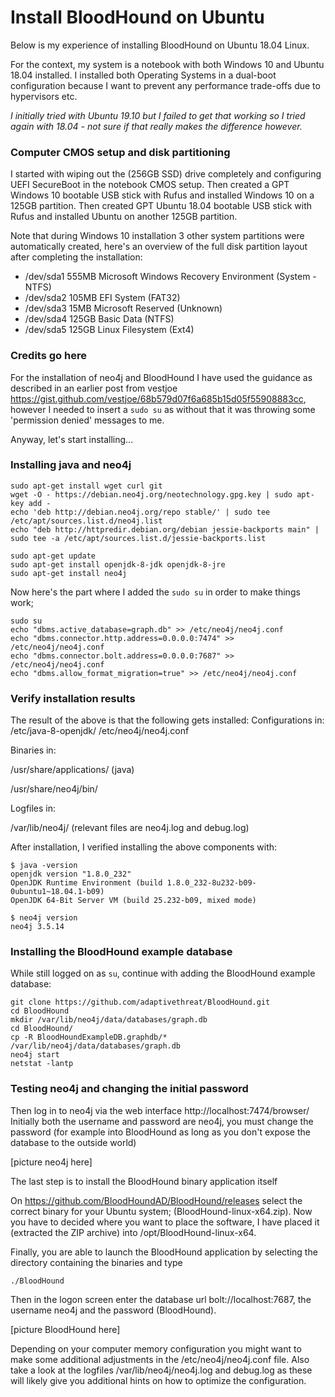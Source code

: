 # Install BloodHound on Ubuntu
Below is my experience of installing BloodHound on Ubuntu 18.04 Linux.

For the context, my system is a notebook with both Windows 10 and Ubuntu 18.04 installed. I installed both Operating Systems in a dual-boot configuration because I want to prevent any performance trade-offs due to hypervisors etc.

*I initially tried with Ubuntu 19.10 but I failed to get that working so I tried again with 18.04 - not sure if that really makes the difference however.*

### Computer CMOS setup and disk partitioning

I started with wiping out the (256GB SSD) drive completely and configuring UEFI SecureBoot in the notebook CMOS setup. Then created a GPT Windows 10 bootable USB stick with Rufus and installed Windows 10 on a 125GB partition.
Then created GPT Ubuntu 18.04 bootable USB stick with Rufus and installed Ubuntu on another 125GB partition.

Note that during Windows 10 installation 3 other system partitions were automatically created, here's an overview of the full disk partition layout after completing the installation:
- /dev/sda1 555MB Microsoft Windows Recovery Environment (System - NTFS)
- /dev/sda2 105MB EFI System (FAT32)
- /dev/sda3 15MB Microsoft Reserved (Unknown)
- /dev/sda4 125GB Basic Data (NTFS)
- /dev/sda5 125GB Linux Filesystem (Ext4)

### Credits go here

For the installation of neo4j and BloodHound I have used the guidance as described in an earlier post from vestjoe https://gist.github.com/vestjoe/68b579d07f6a685b15d05f55908883cc, however I needed to insert a `sudo su` as without that it was throwing some 'permission denied' messages to me.

Anyway, let's start installing...

### Installing java and neo4j

```
sudo apt-get install wget curl git
wget -O - https://debian.neo4j.org/neotechnology.gpg.key | sudo apt-key add -
echo 'deb http://debian.neo4j.org/repo stable/' | sudo tee /etc/apt/sources.list.d/neo4j.list
echo "deb http://httpredir.debian.org/debian jessie-backports main" | sudo tee -a /etc/apt/sources.list.d/jessie-backports.list

sudo apt-get update
sudo apt-get install openjdk-8-jdk openjdk-8-jre
sudo apt-get install neo4j
```
Now here's the part where I added the `sudo su` in order to make things work;

```
sudo su
echo "dbms.active_database=graph.db" >> /etc/neo4j/neo4j.conf
echo "dbms.connector.http.address=0.0.0.0:7474" >> /etc/neo4j/neo4j.conf
echo "dbms.connector.bolt.address=0.0.0.0:7687" >> /etc/neo4j/neo4j.conf
echo "dbms.allow_format_migration=true" >> /etc/neo4j/neo4j.conf
```

### Verify installation results

The result of the above is that the following gets installed:
Configurations in:
/etc/java-8-openjdk/
/etc/neo4j/neo4j.conf

Binaries in:

/usr/share/applications/ (java)

/usr/share/neo4j/bin/

Logfiles in:

/var/lib/neo4j/ (relevant files are neo4j.log and debug.log)

After installation, I verified installing the above components with:

```
$ java -version
openjdk version "1.8.0_232"
OpenJDK Runtime Environment (build 1.8.0_232-8u232-b09-0ubuntu1~18.04.1-b09)
OpenJDK 64-Bit Server VM (build 25.232-b09, mixed mode)

$ neo4j version
neo4j 3.5.14
```

### Installing the BloodHound example database

While still logged on as `su`, continue with adding the BloodHound example database:

```
git clone https://github.com/adaptivethreat/BloodHound.git
cd BloodHound
mkdir /var/lib/neo4j/data/databases/graph.db
cd BloodHound/
cp -R BloodHoundExampleDB.graphdb/* /var/lib/neo4j/data/databases/graph.db
neo4j start
netstat -lantp
```

### Testing neo4j and changing the initial password

Then log in to neo4j via the web interface http://localhost:7474/browser/
Initially both the username and password are neo4j, you must change the password (for example into BloodHound as long as you don't expose the database to the outside world)

[picture neo4j here]

The last step is to install the BloodHound binary application itself

On https://github.com/BloodHoundAD/BloodHound/releases select the correct binary for your Ubuntu system; (BloodHound-linux-x64.zip). 
Now you have to decided where you want to place the software, I have placed it (extracted the ZIP archive) into /opt/BloodHound-linux-x64.

Finally, you are able to launch the BloodHound application by selecting the directory containing the binaries and type
```
./BloodHound
```

Then in the logon screen enter the database url bolt://localhost:7687, the username neo4j and the password (BloodHound).

[picture BloodHound here]

Depending on your computer memory configuration you might want to make some additional adjustments in the /etc/neo4j/neo4j.conf file. Also take a look at the logfiles /var/lib/neo4j/neo4j.log and debug.log as these will likely give you additional hints on how to optimize the configuration.

